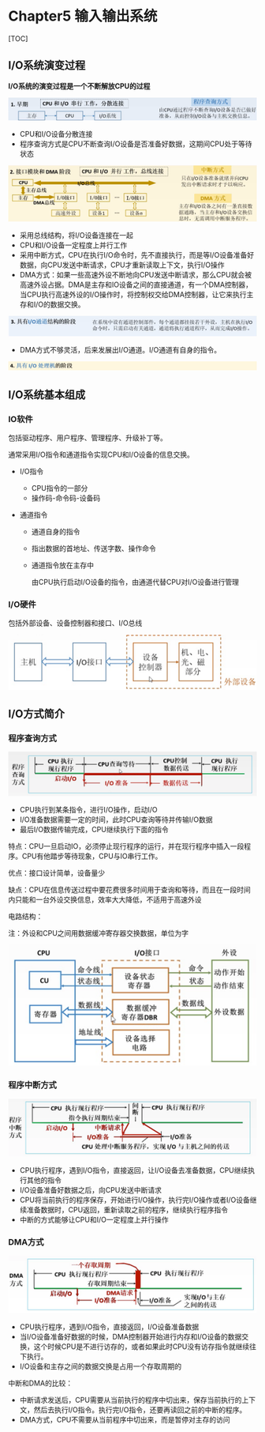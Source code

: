 # Chapter5 输入输出系统

[TOC]

## I/O系统演变过程

**I/O系统的演变过程是一个不断解放CPU的过程**

![image-20200519225832425](assets/image-20200519225832425.png)

- CPU和I/O设备分散连接
- 程序查询方式是CPU不断查询I/O设备是否准备好数据，这期间CPU处于等待状态

![image-20200519230044755](assets/image-20200519230044755.png)

- 采用总线结构，将I/O设备连接在一起
- CPU和I/O设备一定程度上并行工作
- 采用中断方式，CPU在执行I/O命令时，先不直接执行，而是等I/O设备准备好数据，向CPU发送中断请求，CPU才重新读取上下文，执行I/O操作
- DMA方式：如果一些高速外设不断地向CPU发送中断请求，那么CPU就会被高速外设占据。DMA是主存和IO设备之间的直接通道，有一个DMA控制器，当CPU执行高速外设的I/O操作时，将控制权交给DMA控制器，让它来执行主存和I/O的数据交换。

![image-20200519230122262](assets/image-20200519230122262.png)

- DMA方式不够灵活，后来发展出I/O通道。I/O通道有自身的指令。

![image-20200519230146586](assets/image-20200519230146586.png)



## I/O系统基本组成

### IO软件

包括驱动程序、用户程序、管理程序、升级补丁等。

通常采用I/O指令和通道指令实现CPU和I/O设备的信息交换。

- I/O指令

  - CPU指令的一部分
  - 操作码-命令码-设备码

- 通道指令

  - 通道自身的指令

  - 指出数据的首地址、传送字数、操作命令

  - 通道指令放在主存中

    由CPU执行启动I/O设备的指令，由通道代替CPU对I/O设备进行管理

### I/O硬件

包括外部设备、设备控制器和接口、I/O总线

![image-20200519231844530](assets/image-20200519231844530.png)

## I/O方式简介

### 程序查询方式 

![image-20200528224238258](assets/image-20200528224238258.png)

- CPU执行到某条指令，进行I/O操作，启动I/O
- I/O准备数据需要一定的时间，此时CPU查询等待并传输I/O数据
- 最后I/O数据传输完成，CPU继续执行下面的指令

特点：CPU一旦启动IO，必须停止现行程序的运行，并在现行程序中插入一段程序。CPU有他踏步等待现象，CPU与IO串行工作。

优点：接口设计简单，设备量少

缺点：CPU在信息传送过程中要花费很多时间用于查询和等待，而且在一段时间内只能和一台外设交换信息，效率大大降低，不适用于高速外设

电路结构：

注：外设和CPU之间用数据缓冲寄存器交换数据，单位为字

![image-20200524183634881](assets/image-20200524183634881.png)

### 程序中断方式

![image-20200519232600518](assets/image-20200519232600518.png)

- CPU执行程序，遇到I/O指令，直接返回，让I/O设备去准备数据，CPU继续执行其他的指令
- I/O设备准备好数据之后，向CPU发送中断请求
- CPU将当前执行的程序保存，开始进行I/O操作，执行完I/O操作或者I/O设备继续准备数据时，CPU返回，重新读取之前的程序，继续执行程序指令
- 中断的方式能够让CPU和I/O一定程度上并行操作

### DMA方式

![image-20200519233102784](assets/image-20200519233102784.png)

- CPU执行程序，遇到I/O指令，直接返回，I/O设备准备数据
- 当I/O设备准备好数据的时候，DMA控制器开始进行内存和I/O设备的数据交换，这个时候CPU是不进行访存的，或者如果此时CPU没有访存指令就继续往下执行。
- I/O设备和主存之间的数据交换是占用一个存取周期的



中断和DMA的比较：

- 中断请求发送后，CPU需要从当前执行的程序中切出来，保存当前执行的上下文，然后去执行I/O指令。执行完I/O指令，还要再读回之前的中断的程序。
- DMA方式，CPU不需要从当前程序中切出来，而是暂停对主存的访问

